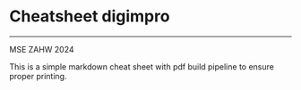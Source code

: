 # Cheatsheet digimpro
---------------------

MSE ZAHW 2024

This is a simple markdown cheat sheet with pdf build pipeline to ensure proper printing.